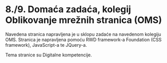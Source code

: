 <h1>8./9. Domaća zadaća, kolegij Oblikovanje mrežnih stranica (OMS)</h1>

<p>Navedena stranica napravljena je u sklopu zadaće na navedenom kolegiju OMS. Stranica je napravljena pomoću RWD framework-a Foundation (CSS framework), JavaScript-a te JQuery-a.</p>
<p>Tema stranice su Digitalne kompetencije.</p>
